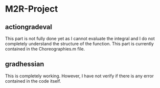 # M2R-Project
## actiongradeval
This part is not fully done yet as I cannot evaluate the integral and I do not completely understand the structure of the function. This part is currently contained in the Choreographies.m file.

## gradhessian
This is completely working. However, I have not verify if there is any error contained in the code itself.
